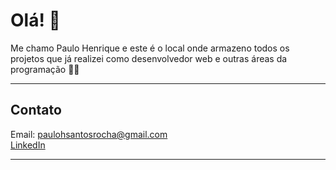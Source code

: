 <h1>Olá! 🚀</h1>
<p>Me chamo Paulo Henrique e este é o local onde armazeno todos os projetos que já realizei como desenvolvedor web e outras áreas da programação 🚀🚀</p>
<hr>
<h2>Contato</h2>
Email:
<a href="#">paulohsantosrocha@gmail.com</a><br>
<a href="https://www.linkedin.com/in/paulo-santos-4884151b6/">LinkedIn</a>
<hr>

 

<!---
Paulinho19/Paulinho19 is a ✨ special ✨ repository because its `README.md` (this file) appears on your GitHub profile.
You can click the Preview link to take a look at your changes.
--->
